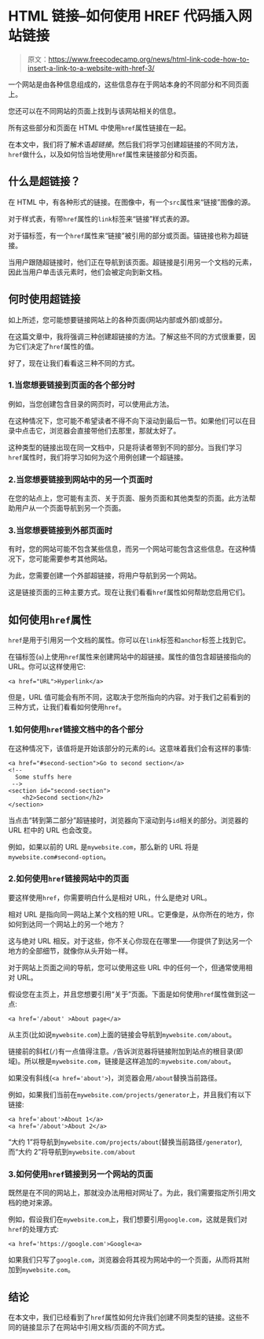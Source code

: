 # HTML 链接–如何使用 HREF 代码插入网站链接

> 原文：<https://www.freecodecamp.org/news/html-link-code-how-to-insert-a-link-to-a-website-with-href-3/>

一个网站是由各种信息组成的，这些信息存在于网站本身的不同部分和不同页面上。

您还可以在不同网站的页面上找到与该网站相关的信息。

所有这些部分和页面在 HTML 中使用`href`属性链接在一起。

在本文中，我们将了解术语*超链接*。然后我们将学习创建超链接的不同方法，`href`做什么，以及如何恰当地使用`href`属性来链接部分和页面。

## 什么是超链接？

在 HTML 中，有各种形式的链接。在图像中，有一个`src`属性来“链接”图像的源。

对于样式表，有带`href`属性的`link`标签来“链接”样式表的源。

对于锚标签，有一个`href`属性来“链接”被引用的部分或页面。锚链接也称为超链接。

当用户跟随超链接时，他们正在导航到该页面。超链接是引用另一个文档的元素，因此当用户单击该元素时，他们会被定向到新文档。

## 何时使用超链接

如上所述，您可能想要链接网站上的各种页面(网站内部或外部)或部分。

在这篇文章中，我将强调三种创建超链接的方法。了解这些不同的方式很重要，因为它们决定了`href`属性的值。

好了，现在让我们看看这三种不同的方式。

### 1.当您想要链接到页面的各个部分时

例如，当您创建包含目录的网页时，可以使用此方法。

在这种情况下，您可能不希望读者不得不向下滚动到最后一节。如果他们可以在目录中点击它，浏览器会直接带他们去那里，那就太好了。

这种类型的链接出现在同一文档中，只是将读者带到不同的部分。当我们学习`href`属性时，我们将学习如何为这个用例创建一个超链接。

### 2.当您想要链接到网站中的另一个页面时

在您的站点上，您可能有主页、关于页面、服务页面和其他类型的页面。此方法帮助用户从一个页面导航到另一个页面。

### 3.当您想要链接到外部页面时

有时，您的网站可能不包含某些信息，而另一个网站可能包含这些信息。在这种情况下，您可能需要参考其他网站。

为此，您需要创建一个外部超链接，将用户导航到另一个网站。

这是链接页面的三种主要方式。现在让我们看看`href`属性如何帮助您启用它们。

## 如何使用`href`属性

`href`是用于引用另一个文档的属性。你可以在`link`标签和`anchor`标签上找到它。

在锚标签(`a`)上使用`href`属性来创建网站中的超链接。属性的值包含超链接指向的 URL。你可以这样使用它:

```
<a href="URL">Hyperlink</a> 
```

但是，URL 值可能会有所不同，这取决于您所指向的内容。对于我们之前看到的三种方式，让我们看看如何使用`href`。

### 1.如何使用`href`链接文档中的各个部分

在这种情况下，该值将是开始该部分的元素的`id`。这意味着我们会有这样的事情:

```
<a href="#second-section">Go to second section</a>
<!--
  Some stuffs here
 -->
<section id="second-section">
	<h2>Second section</h2>
</section> 
```

当点击“转到第二部分”超链接时，浏览器向下滚动到与`id`相关的部分。浏览器的 URL 栏中的 URL 也会改变。

例如，如果以前的 URL 是`mywebsite.com`，那么新的 URL 将是`mywebsite.com#second-option`。

### 2.如何使用`href`链接网站中的页面

要这样使用`href`，你需要明白什么是相对 URL，什么是绝对 URL。

相对 URL 是指向同一网站上某个文档的短 URL。它更像是，从你所在的地方，你如何到达同一个网站上的另一个地方？

这与绝对 URL 相反。对于这些，你不关心你现在在哪里——你提供了到达另一个地方的全部细节，就像你从头开始一样。

对于网站上页面之间的导航，您可以使用这些 URL 中的任何一个，但通常使用相对 URL。

假设您在主页上，并且您想要引用“关于”页面。下面是如何使用`href`属性做到这一点:

```
<a href='/about' >About page</a> 
```

从主页(比如说`mywebsite.com`)上面的链接会导航到`mywebsite.com/about`。

链接前的斜杠(`/`)有一点值得注意。`/`告诉浏览器将链接附加到站点的根目录(即域)。所以根是`mywebsite.com`，链接是这样追加的:`mywebsite.com/about`。

如果没有斜线(`<a href='about'>`)，浏览器会用`/about`替换当前路径。

例如，如果我们当前在`mywebsite.com/projects/generator`上，并且我们有以下链接:

```
<a href='about'>About 1</a>
<a href='/about'>About 2</a> 
```

“大约 1”将导航到`mywebsite.com/projects/about`(替换当前路径`/generator`),而“大约 2”将导航到`mywebsite.com/about`

### 3.如何使用`href`链接到另一个网站的页面

既然是在不同的网站上，那就没办法用相对网址了。为此，我们需要指定所引用文档的绝对来源。

例如，假设我们在`mywebsite.com`上，我们想要引用`google.com`，这就是我们对`href`的处理方式:

```
<a href='https://google.com'>Google<a> 
```

如果我们只写了`google.com`，浏览器会将其视为网站中的一个页面，从而将其附加到`mywebsite.com`。

## 结论

在本文中，我们已经看到了`href`属性如何允许我们创建不同类型的链接。这些不同的链接显示了在网站中引用文档/页面的不同方式。